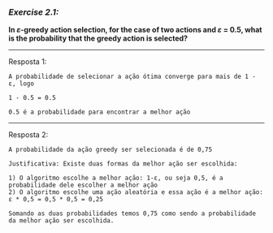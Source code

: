 ### *Exercise 2.1:*

**In *ε*-greedy action selection, for the case of two actions and *ε* = 0.5, what is the probability that the greedy action is selected?**

---
Resposta 1:

```
A probabilidade de selecionar a ação ótima converge para mais de 1 - ε, logo

1 - 0.5 = 0.5

0.5 é a probabilidade para encontrar a melhor ação
```

---
Resposta 2:

```
A probabilidade da ação greedy ser selecionada é de 0,75

Justificativa: Existe duas formas da melhor ação ser escolhida:

1) O algoritmo escolhe a melhor ação: 1-ε, ou seja 0,5, é a probabilidade dele escolher a melhor ação
2) O algoritmo escolhe uma ação aleatória e essa ação é a melhor ação: ε * 0,5 = 0,5 * 0,5 = 0,25

Somando as duas probabilidades temos 0,75 como sendo a probabilidade da melhor ação ser escolhida.
```

